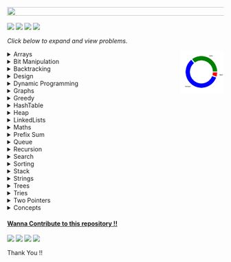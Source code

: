 <img src= ".dev/LoadsOfLogic.png" height= 30%  width = 140%>

<a href ="https://github.com/Jiganesh/High-On-DSA/blob/main/.dev/allProblemsSolved.md"><img src="https://img.shields.io/badge/Total Problems Solved- 706 -brightgreen?"></a> <img src="https://img.shields.io/badge/Licensed- MIT -blue?"> <img src="https://img.shields.io/badge/Problems Solved Today-11-orange?"> <img src = "https://img.shields.io/github/repo-size/Jiganesh/High-On-DSA.svg?label=Repository%20size&style=flat-square">


*Click below to expand  and view problems.*

<img style="  " src =".dev/donutDifficulty.png" alt="difficulty chart" height = "100rem" align =right>

<details>


<summary>Arrays</summary>

- https://leetcode.com/problems/3sum/ ```Medium```
- https://leetcode.com/problems/add-to-array-form-of-integer/ ```Easy```
- https://leetcode.com/problems/all-divisions-with-the-highest-score-of-a-binary-array/ ```Medium```
- https://leetcode.com/problems/build-array-from-permutation/ ```Easy```
- https://leetcode.com/problems/cells-with-odd-values-in-a-matrix/ ```Easy```
- https://leetcode.com/problems/check-if-every-row-and-column-contains-all-numbers/ ```Easy```
- https://leetcode.com/problems/check-if-the-sentence-is-pangram/ ```Easy```
- https://leetcode.com/problems/combination-sum/ ```Medium```
- https://leetcode.com/problems/concatenation-of-array/ ```Easy```
- https://leetcode.com/problems/contiguous-array/ ```Medium```
- https://leetcode.com/problems/count-elements-with-strictly-smaller-and-greater-elements/ ```Easy```
- https://leetcode.com/problems/count-items-matching-a-rule/ ```Easy```
- https://leetcode.com/problems/create-target-array-in-the-given-order/ ```Easy```
- https://leetcode.com/problems/determine-whether-matrix-can-be-obtained-by-rotation/ ```Easy```
- https://leetcode.com/problems/find-all-lonely-numbers-in-the-array/  ```Medium```
- https://leetcode.com/problems/find-first-and-last-position-of-element-in-sorted-array/ ```Medium```
- https://leetcode.com/problems/find-first-palindromic-string-in-the-array/ ```Easy```
- https://leetcode.com/problems/find-n-unique-integers-sum-up-to-zero/ ```Easy```
- https://leetcode.com/problems/find-numbers-with-even-number-of-digits/ ```Easy```
- https://leetcode.com/problems/find-the-highest-altitude/ ```Easy```
- https://leetcode.com/problems/flipping-an-image/ ```Easy```
- https://leetcode.com/problems/house-robber/ ```Medium```
- https://leetcode.com/problems/how-many-numbers-are-smaller-than-the-current-number/ ```Easy```
- https://leetcode.com/problems/intersection-of-two-arrays-ii/ ```Easy```
- https://leetcode.com/problems/jump-game/ ```Medium```
- https://leetcode.com/problems/keep-multiplying-found-values-by-two/ ```Easy```
- https://leetcode.com/problems/kids-with-the-greatest-number-of-candies/ ```Easy```
- https://leetcode.com/problems/kids-with-the-greatest-number-of-candies/ ```Easy```
- https://leetcode.com/problems/lucky-numbers-in-a-matrix/ ```Easy```
- https://leetcode.com/problems/majority-element/ ```Easy```
- https://leetcode.com/problems/matrix-diagonal-sum/ ```Easy```
- https://leetcode.com/problems/matrix-diagonal-sum/ ```Easy```
- https://leetcode.com/problems/maximize-distance-to-closest-person/ ```Medium```
- https://leetcode.com/problems/maximum-population-year/ ```Easy```
- https://leetcode.com/problems/maximum-subarray/ ```Easy```
- https://leetcode.com/problems/median-of-two-sorted-arrays/ ```Hard```
- https://leetcode.com/problems/merge-sorted-array/ ```Easy```
- https://leetcode.com/problems/minimum-swaps-to-group-all-1s-together-ii/ ```Medium```
- https://leetcode.com/problems/number-of-good-pairs/ ```Easy```
- https://leetcode.com/problems/number-of-smooth-descent-periods-of-a-stock/ ```Medium```
- https://leetcode.com/problems/partition-array-according-to-given-pivot/ ```Medium```
- https://leetcode.com/problems/pascals-triangle/ ```Easy```
- https://leetcode.com/problems/permutations-ii/ ```Medium``` ```Recursion```
- https://leetcode.com/problems/plus-one/ ```Easy```
- https://leetcode.com/problems/product-of-array-except-self/ ```Medium```
- https://leetcode.com/problems/rearrange-array-elements-by-sign/ ```Medium```
- https://leetcode.com/problems/remove-duplicates-from-sorted-array/ ```Easy```
- https://leetcode.com/problems/reshape-the-matrix/ ```Easy```
- https://leetcode.com/problems/richest-customer-wealth/ ```Easy```
- https://leetcode.com/problems/rotate-array/ ```Medium```
- https://leetcode.com/problems/running-sum-of-1d-array/ ```Easy```
- https://leetcode.com/problems/set-matrix-zeroes/ ```Medium```
- https://leetcode.com/problems/shuffle-the-array/ ```Easy```
- https://leetcode.com/problems/sort-colors/ ```Medium```
- https://leetcode.com/problems/spiral-matrix-ii/ ```Medium```
- https://leetcode.com/problems/largest-positive-integer-that-exists-with-its-negative/ ```Medium```
- https://leetcode.com/problems/valid-mountain-array/ ```Easy```
- https://leetcode.com/problems/find-all-k-distant-indices-in-an-array/ ```Easy``` ```Recommended```
- https://leetcode.com/problems/get-the-maximum-score/ ```Hard```
- https://leetcode.com/problems/count-number-of-pairs-with-absolute-difference-k/ ```Easy```
- https://leetcode.com/problems/next-permutation/ ```Medium```
- https://leetcode.com/problems/3sum-with-multiplicity/ ```Medium```
- https://leetcode.com/problems/baseball-game/   ```Easy```
- https://leetcode.com/problems/shift-2d-grid/ ```Easy```
- https://leetcode.com/problems/game-of-life/ ```Medium```
- https://leetcode.com/problems/move-zeroes/ ```Easy```
- https://leetcode.com/problems/find-the-k-beauty-of-a-number/ ```Easy```
- https://leetcode.com/problems/squares-of-a-sorted-array/ ```Easy```
- https://leetcode.com/problems/pascals-triangle-ii/ ```Easy```
- https://leetcode.com/problems/partition-array-such-that-maximum-difference-is-k/ ```Medium```
- https://leetcode.com/problems/calculate-amount-paid-in-taxes/ ```Easy```
- https://leetcode.com/problems/check-if-matrix-is-x-matrix/ ```Easy```
- https://leetcode.com/problems/convert-1d-array-into-2d-array/ ```Easy```
- https://leetcode.com/problems/rotate-image/ ```Medium```
- https://leetcode.com/problems/island-perimeter/ ```Easy```
- https://leetcode.com/problems/diagonal-traverse/ ```Medium```
- https://leetcode.com/problems/diagonal-traverse/ ```Medium```
- https://leetcode.com/problems/alphabet-board-path/ ```Medium```
- https://leetcode.com/problems/the-employee-that-worked-on-the-longest-task/ ```Easy```
- https://leetcode.com/problems/largest-positive-integer-that-exists-with-its-negative/ ```Easy```
- https://leetcode.com/problems/check-if-two-string-arrays-are-equivalent/ ```Easy```
- https://leetcode.com/problems/print-words-vertically/ ```Medium```
- https://leetcode.com/problems/max-consecutive-ones/ ```Easy```
- https://leetcode.com/problems/shortest-distance-to-target-string-in-a-circular-array/ ```Easy```
- https://leetcode.com/problems/delete-columns-to-make-sorted/description/ ```Easy```
- https://leetcode.com/problems/decompress-run-length-encoded-list/ ```Easy```
- https://leetcode.com/problems/shuffle-an-array/ ```Medium```
- https://leetcode.com/problems/row-with-maximum-ones/ ```Easy```
- https://leetcode.com/problems/watering-plants/ ```Medium```
- https://leetcode.com/problems/subrectangle-queries/ ```Medium```

</details>


<details>
<summary>Bit Manipulation</summary>

- https://leetcode.com/problems/binary-number-with-alternating-bits/ ```Easy```
- https://leetcode.com/problems/number-of-steps-to-reduce-a-number-to-zero/ ```Easy```
- https://leetcode.com/problems/single-number/ ```Easy```
- https://leetcode.com/problems/check-if-a-string-contains-all-binary-codes-of-size-k/ ```Medium```
- https://leetcode.com/problems/maximum-product-of-word-lengths/ ```Medium```
- https://leetcode.com/problems/divide-two-integers/ ```Medium```
- https://leetcode.com/problems/longest-nice-subarray/ ```Medium```
- https://leetcode.com/problems/longest-subarray-with-maximum-bitwise-and/ ```Medium```
- https://leetcode.com/problems/decode-xored-array/description/ ```Easy``
- https://leetcode.com/problems/number-of-steps-to-reduce-a-number-to-zero/ ```Easy```
- https://leetcode.com/problems/xor-operation-in-an-array/description/ ```Easy```
- https://leetcode.com/problems/find-the-original-array-of-prefix-xor/ ```Medium```
- https://leetcode.com/problems/binary-number-with-alternating-bits/ ```Medium```
- https://leetcode.com/problems/gray-code/ ```Medium```
- https://leetcode.com/problems/single-number-ii/description/ ```Medium```
- https://leetcode.com/problems/find-xor-sum-of-all-pairs-bitwise-and/ ``Hard```
- https://leetcode.com/problems/hamming-distance/ ```Easy```
- https://leetcode.com/problems/bitwise-and-of-numbers-range ```Medium```
- https://leetcode.com/problems/maximum-strong-pair-xor-i/ ```Medium```
- https://leetcode.com/problems/find-unique-binary-string/ ```Medium```

</details>


<details>
<summary>Backtracking</summary>

- https://leetcode.com/problems/generate-parentheses/ ```Medium```
- https://leetcode.com/problems/combination-sum/ ```Medium```
- https://leetcode.com/problems/combination-sum-ii/  ```Medium``` 
- https://leetcode.com/problems/n-queens/ ```Hard```
- https://leetcode.com/problems/n-queens-ii/  ```Hard```
- https://leetcode.com/problems/combinations/ ```Medium```
- https://leetcode.com/problems/matchsticks-to-square```Medium```
- https://leetcode.com/problems/maximum-rows-covered-by-columns/ ```Medium```
- https://leetcode.com/problems/sudoku-solver/ ```Hard```
- https://leetcode.com/problems/subsets-ii/ ```Medium```
- https://leetcode.com/problems/find-xor-beauty-of-array/ ```Medium```
- https://leetcode.com/problems/restore-ip-addresses/ ```Medium```
- https://leetcode.com/problems/the-number-of-beautiful-subsets/  ```Medium```
- https://leetcode.com/problems/additive-number/ ```Medium```
- https://leetcode.com/problems/letter-tile-possibilities/ ```Medium```
- https://leetcode.com/problems/number-of-ways-to-reorder-array-to-get-same-bst/ ```Hard```




</details>

<details>
<summary>Design</summary>

- https://leetcode.com/problems/design-an-atm-machine/ ```Medium```
- https://leetcode.com/problems/min-stack/ ```Easy```
- https://leetcode.com/problems/design-hashset/ ```Easy```
- https://leetcode.com/problems/design-hashmap/  ```Easy```
- https://leetcode.com/problems/encode-and-decode-tinyurl/ ``` Medium```
- https://leetcode.com/problems/peeking-iterator/ ```Medium```
- https://leetcode.com/problems/implement-stack-using-queues/ ```Easy```
- https://leetcode.com/problems/fair-distribution-of-cookies/submissions/ ```Medium```
- https://leetcode.com/problems/display-table-of-food-orders-in-a-restaurant/ ```Medium```
- https://leetcode.com/problems/design-browser-history/ ```Medium```
- https://leetcode.com/problems/design-front-middle-back-queue/ ```Medium```
- https://leetcode.com/problems/find-consecutive-integers-from-a-data-stream/ ```Medium```
- https://leetcode.com/problems/random-pick-index/ ```Medium```
- https://leetcode.com/problems/frequency-tracker/ ```Medium```
- https://leetcode.com/problems/design-parking-system/ ```Medium```



</details>


<details>
<summary>Dynamic Programming</summary>

- https://leetcode.com/problems/coin-change/ ```Medium```
- https://leetcode.com/problems/coin-change-2/ ```Medium```
- https://leetcode.com/problems/arithmetic-slices/ ```Medium```
- https://leetcode.com/problems/champagne-tower/ ```Medium```
- https://leetcode.com/problems/best-time-to-buy-and-sell-stock/  ```Easy```
- https://leetcode.com/problems/climbing-stairs/ ```Easy```
- https://leetcode.com/problems/n-th-tribonacci-number/ ```Easy```
- https://leetcode.com/problems/divisor-game/ ```Easy```
- https://leetcode.com/problems/min-cost-climbing-stairs/ ```Easy```
- https://leetcode.com/problems/longest-increasing-subsequence/ ```Medium```
- https://practice.geeksforgeeks.org/problems/max-sum-without-adjacents2430/1 ```Easy```
- https://leetcode.com/problems/delete-and-earn/ ```Medium```
- https://leetcode.com/problems/number-of-smooth-descent-periods-of-a-stock/ ```Medium```
- https://leetcode.com/problems/counting-bits/ ```Easy``` ```Bit Manipulation```
- https://leetcode.com/problems/integer-break/ ```Medium```
- https://leetcode.com/problems/minimum-cost-for-tickets/ ```Medium```
- https://leetcode.com/problems/decode-ways/ ```Medium```
- https://practice.geeksforgeeks.org/problems/subset-sum-problem-1611555638/1/ ```Medium``` ```Recommended```
- https://leetcode.com/problems/partition-equal-subset-sum/ ```Medium```
- https://practice.geeksforgeeks.org/problems/perfect-sum-problem5633/1# ```Medium``` ```Standard```
- https://leetcode.com/problems/target-sum/ ```Medium``` ```Recommended```
- https://www.codingninjas.com/codestudio/problems/rod-cutting-problem_800284 ```Medium```
- https://leetcode.com/problems/longest-common-subsequence/ ```Medium``` ```Standard```
- https://leetcode.com/problems/letter-combinations-of-a-phone-number/ ```Medium```
- https://leetcode.com/problems/delete-operation-for-two-strings/ ```Medium```
- https://leetcode.com/problems/minimum-ascii-delete-sum-for-two-strings/ ```Medium```
- https://leetcode.com/problems/n-th-tribonacci-number/te-sum-for-two-strings/ ```Medium```
- https://leetcode.com/problems/longest-palindromic-subsequence/ ```Medium```
- https://leetcode.com/problems/jump-game-ii/ ```Medium```
- https://leetcode.com/problems//minimum-insertion-steps-to-make-a-string-palindrome/ ```Hard```
- https://leetcode.com/problems/shortest-common-supersequence/ ```Hard```
- https://leetcode.com/problems/palindrome-partitioning/ ```Medium```
- https://leetcode.com/problems/palindrome-partitioning-ii/ ```Hard```
- https://leetcode.com/problems/perfect-squares/ ```Medium```
- https://leetcode.com/problems/number-of-ways-to-buy-pens-and-pencils/ ```Medium```
- https://leetcode.com/problems/count-sorted-vowel-strings/ ```Medium```
- https://leetcode.com/problems/get-maximum-in-generated-array/ ```Easy```
- https://leetcode.com/problems/unique-paths-ii/ ```Medium```
- https://leetcode.com/problems/palindromic-substrings/ ```Medium```
- https://leetcode.com/problems/concatenated-words/ ```Hard```
- https://leetcode.com/problems/word-break/ ```Medium```
- https://leetcode.com/problems/word-break-ii/ ```Hard```
- https://leetcode.com/problems/unique-paths/ ```Medium```
- https://leetcode.com/problems/triangle/ ```Medium```
- https://leetcode.com/problems/minimum-path-cost-in-a-grid/ ```Medium```
- https://leetcode.com/problems/edit-distance/ ```Hard```
- https://leetcode.com/problems/longest-string-chain/ ```Medium```
- https://leetcode.com/problems/maximum-profit-in-job-scheduling/ ```Hard```
- https://leetcode.com/problems/maximum-earnings-from-taxi/ ```Medium```
- https://leetcode.com/problems/jump-game/ ```Medium```
- https://leetcode.com/problems/string-compression/ ```Medium```
- https://leetcode.com/problems/time-needed-to-rearrange-a-binary-string/ ```Medium```
- https://leetcode.com/problems/minimum-path-sum/ ```Medium```
- https://leetcode.com/problems/fibonacci-number/ ```Easy```
- https://leetcode.com/problems/length-of-longest-fibonacci-subsequence/  ```Medium```
- https://leetcode.com/problems/interleaving-string/ ```Medium```
- https://leetcode.com/problems/out-of-boundary-paths/ ```Medium```
- https://leetcode.com/problems/knight-probability-in-chessboard/ ```Medium```
- https://leetcode.com/problems/check-if-there-is-a-valid-partition-for-the-array/ ```Medium```
- https://leetcode.com/problems/k-concatenation-maximum-sum/ ```Medium```
- https://leetcode.com/problems/number-of-ways-to-reach-a-position-after-exactly-k-steps/ ```Medium```
- https://leetcode.com/problems/count-square-submatrices-with-all-ones/ ```Medium```
- https://leetcode.com/problems/all-possible-full-binary-trees/ ```Medium```
- https://leetcode.com/problems/minimum-number-of-removals-to-make-mountain-array/  ```Hard```
- https://leetcode.com/problems/max-dot-product-of-two-subsequences/ ```Medium```
- https://leetcode.com/problems/number-of-dice-rolls-with-target-sum/ ```Medium```
- https://leetcode.com/problems/where-will-the-ball-fall/ ```Medium```
- https://leetcode.com/problems/unique-binary-search-trees/ ```Medium```
- https://leetcode.com/problems/find-the-substring-with-maximum-cost/ ```Medium```
- https://leetcode.com/problems/maximum-product-subarray/ ```Medium```
- https://leetcode.com/problems/best-time-to-buy-and-sell-stock-ii/ ```Medium```
- https://leetcode.com/problems/different-ways-to-add-parentheses/ ```Medium```
- https://leetcode.com/problems/unique-binary-search-trees-ii/ ```Medium```
- https://leetcode.com/problems/profitable-schemes/ ```Hard```
- https://leetcode.com/problems/maximum-value-of-k-coins-from-piles/ ```Hard```
- https://leetcode.com/problems/uncrossed-lines/ ```Medium```
- https://leetcode.com/problems/make-array-strictly-increasing/ ```Hard```
- https://leetcode.com/problems/number-of-increasing-paths-in-a-grid/ ```Hard```
- https://leetcode.com/problems/number-of-music-playlists/ ```hard```


</details>


<details>
<summary>Graphs</summary>

- https://leetcode.com/problems/flood-fill/  ```Easy```
- https://leetcode.com/problems/is-graph-bipartite/ ```Medium```
- https://leetcode.com/problems/jump-game-vii/  ```Medium```
- https://leetcode.com/problems/find-center-of-star-graph/ ```Easy```
- https://leetcode.com/problems/reachable-nodes-with-restrictions/ ```Medium```
- https://leetcode.com/problems/snakes-and-ladders/ ```Medium```
- https://leetcode.com/problems/max-area-of-island/ ```Medium```
- https://leetcode.com/problems/minimum-jumps-to-reach-home/ ```Medium```
- https://leetcode.com/problems/lexicographical-numbers/ ```Medium```
- https://leetcode.com/problems/word-search/ ```Medium```
- https://leetcode.com/problems/find-if-path-exists-in-graph/ ```Easy```
- https://leetcode.com/problems/find-the-town-judge/ ```Easy```
- https://leetcode.com/problems/minimum-number-of-vertices-to-reach-all-nodes/ ```Medium```
- https://leetcode.com/problems/all-paths-from-source-to-target/ ```Medium```
- https://leetcode.com/problems/keys-and-rooms/ ```Medium```
- https://leetcode.com/problems/pacific-atlantic-water-flow/ ```Medium```
- https://leetcode.com/problems/numbers-with-same-consecutive-differences/ ```Medium```
- https://leetcode.com/problems/minimum-genetic-mutation/ ```Medium```
- https://leetcode.com/problems/nearest-exit-from-entrance-in-maze/ ```Medium```
- https://leetcode.com/problems/minimum-score-of-a-path-between-two-cities/ ```Medium```
- https://leetcode.com/problems/unique-paths-iii/ ```Hard```
- https://leetcode.com/problems/shortest-path-with-alternating-colors/ ```Medium```
- https://leetcode.com/problems/minimum-fuel-cost-to-report-to-the-capital/ ```Medium```
- https://leetcode.com/problems/minimum-distance-between-bst-nodes/ ```Easy```
- https://leetcode.com/problems/check-knight-tour-configuration/ ```Medium```
- https://leetcode.com/problems/number-of-closed-islands/ ```Medium```
- https://leetcode.com/problems/surrounded-regions/ ```Medium```
- https://leetcode.com/problems/number-of-enclaves/ ```Medium```
- https://leetcode.com/problems/course-schedule/ ```Medium```
- https://leetcode.com/problems/course-schedule-ii/ ```Medium```
- https://leetcode.com/problems/rotting-oranges/ ```Medium```
- https://leetcode.com/problems/evaluate-division/ ```Medium```
- https://leetcode.com/problems/shortest-bridge/ ```Medium```
- https://leetcode.com/problems/time-needed-to-inform-all-employees/ ```Medium```
- https://leetcode.com/problems/number-of-provinces/ ```Medium```

</details>


<details>
<summary>Greedy</summary>

- https://leetcode.com/problems/can-place-flowers/ ```Easy```
- https://leetcode.com/problems/container-with-most-water/   ```Medium```
- https://leetcode.com/problems/minimum-number-of-arrows-to-burst-balloons/ ```Medium```
- https://leetcode.com/problems/non-overlapping-intervals/ ```Medium```
- https://leetcode.com/problems/merge-intervals/ ```Medium```
- https://leetcode.com/problems/remove-covered-intervals/ ```Medium```
- https://leetcode.com/problems/teemo-attacking/ ```Easy```
- https://leetcode.com/problems/gas-station/ ```Easy```
- https://leetcode.com/problems/last-stone-weight/ ```Easy```
- https://leetcode.com/problems/partition-labels/ ```Medium```
- https://leetcode.com/problems/smallest-string-with-a-given-numeric-value/ ```Medium```
- https://leetcode.com/problems/broken-calculator/ ```Medium```
- https://leetcode.com/problems/boats-to-save-people/ ```Medium```
- https://leetcode.com/problems/two-city-scheduling/ ```Medium```
- https://leetcode.com/problems/container-with-most-water/ ```Medium```
- https://leetcode.com/problems/minimum-number-of-operations-to-convert-time/ ```Easy```
- https://leetcode.com/problems/minimum-rounds-to-complete-all-tasks/ ```Medium```
- https://leetcode.com/problems/removing-minimum-and-maximum-from-array/ ```Medium```
- https://leetcode.com/problems/partitioning-into-minimum-number-of-deci-binary-numbers/ ```Medium```
- https://leetcode.com/problems/largest-number/ ```Medium```
- https://leetcode.com/problems/smallest-value-of-the-rearranged-number/ ```Medium``` 
- https://leetcode.com/problems/minimum-moves-to-equal-array-elements/ ```Medium```
- https://leetcode.com/problems/minimum-moves-to-equal-array-elements-ii/ ```Medium```
- https://leetcode.com/problems/minimum-operations-to-make-a-uni-value-grid/ ```Medium```
- https://leetcode.com/problems/maximum-units-on-a-truck/ ```Easy```
- https://leetcode.com/problems/maximum-area-of-a-piece-of-cake-after-horizontal-and-vertical-cuts/ ```Medium```
- https://leetcode.com/problems/wiggle-subsequence/ ```Medium```
- https://leetcode.com/problems/candy/ ```Hard```
- https://leetcode.com/problems/longest-consecutive-sequence/ ```Medium```
- https://leetcode.com/problems/maximum-consecutive-floors-without-special-floors/ ```Medium```
- https://leetcode.com/problems/max-area-of-island/ ```Medium```
- https://leetcode.com/problems/split-array-into-consecutive-subsequences/ ```Medium```
- https://leetcode.com/problems/two-furthest-houses-with-different-colors/ ```Easy```
- https://leetcode.com/problems/bag-of-tokens/ ```Medium```
- https://leetcode.com/problems/find-original-array-from-doubled-array/ ```Medium```
- https://leetcode.com/problems/minimum-time-to-make-rope-colorful/description/ ```Medium```
- https://leetcode.com/problems/break-a-palindrome/ ```Medium```
- https://leetcode.com/problems/minimize-maximum-pair-sum-in-array/ ```Medium```
- https://leetcode.com/problems/remove-digit-from-number-to-maximize-result/ ```Easy```
- https://leetcode.com/problems/max-increase-to-keep-city-skyline/ ```Medium```
- https://leetcode.com/problems/maximum-number-of-coins-you-can-get/ ```Medium```
- https://leetcode.com/problems/score-after-flipping-matrix/ ```Medium```
- https://leetcode.com/problems/find-valid-matrix-given-row-and-column-sums/ ```Medium```
- https://leetcode.com/problems/take-k-of-each-character-from-left-and-right/ ```Medium```
- https://leetcode.com/problems/partition-string-into-substrings-with-values-at-most-k/ ```Medium```
- https://leetcode.com/problems/maximum-ice-cream-bars/ ```Medium```
- https://leetcode.com/problems/make-number-of-distinct-characters-equal/ ```Medium```
- https://leetcode.com/problems/insert-interval/ ```Medium```
- https://leetcode.com/problems/maximum-difference-by-remapping-a-digit/ ```Easy```
- https://leetcode.com/problems/minimum-score-by-changing-two-elements/ ```Medium```
- https://leetcode.com/problems/minimum-operations-to-reduce-an-integer-to-0/ ```Easy```
- https://leetcode.com/problems/merge-two-2d-arrays-by-summing-values/ ```Easy```
- https://leetcode.com/problems/find-the-maximum-number-of-marked-indices ```Medium```
- https://leetcode.com/problems/count-ways-to-group-overlapping-ranges/ ```Medium```
- https://leetcode.com/problems/distribute-money-to-maximum-children/ ```Medium```
- https://leetcode.com/problems/smallest-missing-non-negative-integer-after-operations/ ```Medium```
- https://leetcode.com/problems/prime-subtraction-operation/ ```Medium```
- https://leetcode.com/problems/k-items-with-the-maximum-sum/ ```Easy```
- https://leetcode.com/problems/mice-and-cheese/ ```Medium```
- https://leetcode.com/problems/lexicographically-smallest-string-after-substring-operation/ ```Medium```
- https://leetcode.com/problems/maximum-element-after-decreasing-and-rearranging/ ```Medium```
- https://leetcode.com/problems/reduction-operations-to-make-the-array-elements-equal/editorial/ ```Medium```




</details>

<details>
<summary>HashTable</summary>

- https://leetcode.com/problems/number-of-matching-subsequences/ ```Medium```
- https://leetcode.com/problems/contains-duplicate-ii/ ```Easy```
- https://leetcode.com/problems/find-players-with-zero-or-one-losses/ ```Medium```
- https://leetcode.com/problems/kth-distinct-string-in-an-array/ ```Easy```
- https://leetcode.com/problems/max-number-of-k-sum-pairs/  ```Medium```
- https://leetcode.com/problems/contains-duplicate/  ```Easy```
- https://leetcode.com/problems/contains-duplicate-iii/ ```Medium```
- https://leetcode.com/problems/replace-elements-in-an-array/ ```Medium```
- https://leetcode.com/problems/longest-harmonious-subsequence/ ```Medium```
- https://leetcode.com/problems/distribute-candies/ ```Easy```
- https://leetcode.com/problems/prefix-and-suffix-search/ ```Hard```
- https://leetcode.com/problems/longest-word-in-dictionary/ ```Medium```
- https://leetcode.com/problems/minimum-deletions-to-make-character-frequencies-unique/ ```Medium```
- https://leetcode.com/problems/decode-the-message/ ```Easy```
- https://leetcode.com/problems/maximum-number-of-pairs-in-array/ ```Easy```
- https://leetcode.com/problems/max-sum-of-a-pair-with-equal-sum-of-digits/ ```Medium```
- https://leetcode.com/problems/query-kth-smallest ```Medium```
- https://leetcode.com/problems/minimum-area-rectangle/ ```Medium```
- https://leetcode.com/problems/find-and-replace-pattern/ ```Medium```
- https://leetcode.com/problems/number-of-arithmetic-triplets/ ```Easy```
- https://leetcode.com/problems/merge-similar-items/ ```Easy```
- https://leetcode.com/problems/count-number-of-bad-pairs/ ```Medium```
- https://leetcode.com/problems/largest-palindromic-number/ ```Medium```
- https://leetcode.com/problems/ransom-note/ ```Easy```
- https://leetcode.com/problems/count-common-words-with-one-occurrence/ ```Easy```
- https://leetcode.com/problems/find-subarrays-with-equal-sum/ ```Medium```
- https://leetcode.com/problems/check-distances-between-same-letters/ ```Easy```
- https://leetcode.com/problems/find-duplicate-file-in-system/ ```Medium```
- https://leetcode.com/problems/count-number-of-distinct-integers-after-reverse-operations/ ```Medium```
- https://leetcode.com/problems/majority-element-ii/ ```Medium```
- https://leetcode.com/problems/maximum-sum-of-distinct-subarrays-with-length-k/ ```Medium```
- https://leetcode.com/problems/most-popular-video-creator/ ```Medium```
- https://leetcode.com/problems/task-scheduler/ ```Medium```
- https://leetcode.com/problems/valid-sudoku/ ```Medium```
- https://leetcode.com/problems/determine-if-two-strings-are-close/ ```Medium```
- https://leetcode.com/problems/divide-players-into-teams-of-equal-skill/ ```Medium```
- https://leetcode.com/problems/form-smallest-number-from-two-digit-arrays/ ```Easy```
- https://leetcode.com/problems/subdomain-visit-count/ ```Medium```
- https://leetcode.com/problems/bulls-and-cows/ ```Medium```
- https://leetcode.com/problems/rle-iterator/ ```Medium```
- https://leetcode.com/problems/count-servers-that-communicate/ ```Medium```
- https://leetcode.com/problems/minimum-number-of-steps-to-make-two-strings-anagram/ ```Medium```
- https://leetcode.com/problems/find-the-distinct-difference-array/ ```Easy```
- https://leetcode.com/problems/finding-the-users-active-minutes/ ```Medium```
- https://leetcode.com/problems/group-the-people-given-the-group-size-they-belong-to/ ```Medium```

</details>


<details>
<summary>Heap</summary>

- https://leetcode.com/problems/last-stone-weight/ ```Easy``` ```Recommended```
- https://leetcode.com/problems/top-k-frequent-elements/ ```Medium```
- https://leetcode.com/problems/furthest-building-you-can-reach/ ```Medium```
- https://leetcode.com/problems/course-schedule-iii/ ```Hard```
- https://leetcode.com/problems/construct-target-array-with-multiple-sums/ ```Hard```
- https://leetcode.com/problems/sort-the-matrix-diagonally/ ```Medium```
- https://leetcode.com/problems/sliding-window-maximum/ ```Hard```
- https://leetcode.com/problems/minimum-deletions-to-make-array-divisible/ ```Hard```
- https://leetcode.com/problems/minimum-amount-of-time-to-fill-cups/ ```Easy```
- https://leetcode.com/problems/reduce-array-size-to-the-half/ ```Medium```
- https://leetcode.com/problems/divide-intervals-into-minimum-number-of-groups/ ```Medium```
- https://leetcode.com/problems/sort-the-people/ ```Easy```
- https://leetcode.com/problems/total-cost-to-hire-k-workers/ ```Medium```
- https://leetcode.com/problems/remove-stones-to-minimize-the-total/ ```Medium```
- https://leetcode.com/problems/convert-an-array-into-a-2d-array-with-conditions/ ```Medium```
- https://leetcode.com/problems/distant-barcodes/ ```Medium```
- https://leetcode.com/problems/largest-values-from-labels/ ```Medium```


</details>


<details>
<summary>LinkedLists</summary>

- https://leetcode.com/problems/maximum-twin-sum-of-a-linked-list/ ```Medium```
- https://leetcode.com/problems/merge-k-sorted-lists/ ```Hard```
- https://leetcode.com/problems/merge-nodes-in-between-zeros/ ```Medium```
- https://leetcode.com/problems/remove-duplicates-from-sorted-list/ ```Medium```
- https://leetcode.com/problems/swap-nodes-in-pairs/ ```Medium```
- https://leetcode.com/problems/merge-two-sorted-lists/ ```Easy```
- https://leetcode.com/problems/remove-duplicates-from-sorted-list-ii/ ```Medium```
- https://leetcode.com/problems/linked-list-cycle/ ```Easy```
- https://leetcode.com/problems/add-two-numbers/ ```Medium```
- https://leetcode.com/problems/rotate-list/ ```Medium```
- https://leetcode.com/problems/copy-list-with-random-pointer/ ```Medium```
- https://leetcode.com/problems/remove-nth-node-from-end-of-list/ ```Medium```
- https://leetcode.com/problems/swapping-nodes-in-a-linked-list/ ```Medium```
- https://leetcode.com/problems/plus-one-linked-list/ ```Medium``` ```Premium```
- https://leetcode.com/problems/intersection-of-two-linked-lists/ ```Easy```
- https://leetcode.com/problems/partition-list/ ```Medium```
- https://leetcode.com/problems/reverse-linked-list-ii/ ```Medium```
- https://leetcode.com/problems/reverse-linked-list/ ```Easy```
- https://leetcode.com/problems/palindrome-linked-list/ ```Easy```
- https://leetcode.com/problems/merge-in-between-linked-lists/ ```Medium```
- https://leetcode.com/problems/middle-of-the-linked-list/ ```Easy```
- https://leetcode.com/problems/linked-list-cycle-ii/ ```Medium```
- https://leetcode.com/problems/delete-node-in-a-linked-list/ ```Medium```
- https://leetcode.com/problems/delete-the-middle-node-of-a-linked-list ```Medium```
- https://leetcode.com/problems/reorder-list/ ```Medium```
- https://leetcode.com/problems/remove-nodes-from-linked-list/ ```Medium```
- https://leetcode.com/problems/odd-even-linked-list/ ```Medium```
- https://leetcode.com/problems/remove-linked-list-elements/ ```Easy```
- https://leetcode.com/problems/reverse-nodes-in-k-group/ ```Hard```
- https://leetcode.com/problems/add-two-numbers-ii/ ```Medium```

</details>



<details>
<summary>Maths</summary>

- https://leetcode.com/problems/add-digits/ ```Easy```
- https://leetcode.com/problems/happy-number/ ```Easy```
- https://leetcode.com/problems/find-numbers-with-even-number-of-digits/ ```Easy```
- https://leetcode.com/problems/smallest-integer-divisible-by-k/ ```Medium```
- https://leetcode.com/problems/minimum-moves-to-reach-target-score/ ```Medium``` ```Greedy```
- https://leetcode.com/problems/minimum-sum-of-four-digit-number-after-splitting-digits/ ```Easy```
- https://leetcode.com/problems/find-three-consecutive-integers-that-sum-to-a-given-number/ ```Medium```
- https://leetcode.com/problems/count-integers-with-even-digit-sum/ ```Easy```
- https://leetcode.com/problems/number-of-1-bits/  ```Easy```
- https://leetcode.com/problems/largest-number-after-digit-swaps-by-parity/ ```Easy```
- https://leetcode.com/problems/minimize-result-by-adding-parentheses-to-expression/ ```Medium```
- https://leetcode.com/problems/maximum-product-after-k-increments/k  ```Medium```
- https://leetcode.com/problems/design-an-atm-machine/ ```Medium```
- https://leetcode.com/problems/count-lattice-points-inside-a-circle/ ```Medium```
- https://leetcode.com/problems/super-pow/ ```Medium```
- https://leetcode.com/problems/count-nice-pairs-in-an-array/ ```Medium```
- https://leetcode.com/problems/count-number-of-rectangles-containing-each-point/ ```Medium```
- https://leetcode.com/problems/power-of-three/ ```Easy```
- https://leetcode.com/problems/power-of-four/ ```Easy```
- https://leetcode.com/problems/power-of-two ```Easy```
- https://leetcode.com/problems/reordered-power-of-2/ ````Medium```
- https://leetcode.com/problems/reverse-bits/ ```Easy```
- https://leetcode.com/problems/subtract-the-product-and-sum-of-digits-of-an-integer/ ```Easy```
- https://leetcode.com/problems/strictly-palindromic-number/ ```Medium```
- https://leetcode.com/problems/largest-perimeter-triangle/ ```Easy```
- https://leetcode.com/problems/sum-of-number-and-its-reverse/ ```Medium```
- https://leetcode.com/problems/average-value-of-even-numbers-that-are-divisible-by-three/ ```Easy```
- https://leetcode.com/problems/minimum-addition-to-make-integer-beautiful/ ```Medium```
- https://leetcode.com/problems/smallest-value-after-replacing-with-sum-of-prime-factors/ ```Medium```
- https://leetcode.com/problems/categorize-box-according-to-criteria/ ```Easy```
- https://leetcode.com/problems/count-distinct-numbers-on-board/ ```Easy```
- https://leetcode.com/problems/minimum-impossible-or ```Easy```
- https://leetcode.com/problems/find-the-divisibility-array-of-a-string/ ```Medium```
- https://leetcode.com/problems/partition-array-into-three-parts-with-equal-sum/ ```Easy```
- https://leetcode.com/problems/pass-the-pillow/ ```Easy```
- https://leetcode.com/problems/make-k-subarray-sums-equal/  ```Medium```
- https://leetcode.com/problems/sum-of-absolute-differences-in-a-sorted-array/ ```Medium```
- https://leetcode.com/problems/nim-game/ ```Maths```
- https://leetcode.com/problems/factorial-trailing-zeroes/ ```Medium```
- https://leetcode.com/problems/fraction-to-recurring-decimal/ ```Medium```
- https://leetcode.com/problems/prime-in-diagonal/ ```Easy```
- https://leetcode.com/problems/fizz-buzz/ ```Easy```
- https://leetcode.com/problems/third-maximum-number/ ```Easy```
- https://leetcode.com/problems/add-strings/ ```Easy```
- https://leetcode.com/problems/number-complement/ ```Easy```
- https://leetcode.com/problems/find-the-maximum-divisibility-score/ ```Easy```
- https://leetcode.com/problems/rotate-function/ ```Medium```
- https://leetcode.com/problems/find-the-punishment-number-of-an-integer/ ```Medium```

</details>


<details>
<summary>Prefix Sum</summary>

- https://leetcode.com/problems/minimum-size-subarray-sum/ ```Medium```
- https://leetcode.com/problems/product-of-array-except-self/ ```Medium```
- https://leetcode.com/problems/range-sum-query-immutable/ ```Easy```
- https://leetcode.com/problems/range-sum-query-2d-immutable/ ```Medium```
- https://leetcode.com/problems/continuous-subarray-sum/ ```Medium```
- https://leetcode.com/problems/find-pivot-index/ ```Easy```
- https://leetcode.com/problems/sum-of-all-odd-length-subarrays/ ```Easy```
- https://leetcode.com/problems/minimum-value-to-get-positive-step-by-step-sum/ ```Easy```
- https://leetcode.com/problems/find-the-middle-index-in-array/submissions/ ```Easy```
- https://leetcode.com/problems/running-sum-of-1d-array/ ```Easy```
- https://leetcode.com/problems/minimum-average-difference/ ```Medium```
- https://leetcode.com/problems/top-k-frequent-words/ ```Easy```
- https://leetcode.com/problems/number-of-ways-to-split-array/ ```Medium```
- https://leetcode.com/problems/random-pick-with-weight/ ```Medium```
- https://leetcode.com/problems/minimum-operations-to-reduce-x-to-zero/ ```Medium```
- https://leetcode.com/problems/count-subarrays-with-score-less-than-k/ ```Medium```
- https://leetcode.com/problems/maximum-erasure-value/ ```Medium```
- https://leetcode.com/problems/non-decreasing-array/ ```Medium```
- https://leetcode.com/problems/frequency-of-the-most-frequent-element/ ```Medium```
- https://leetcode.com/problems/xor-queries-of-a-subarray/ ```Medium```
- https://leetcode.com/problems/maximum-points-you-can-obtain-from-cards/ ```Medium```
- https://leetcode.com/problems/find-good-days-to-rob-the-bank/  ```Medium```
- https://leetcode.com/problems/shifting-letters/ ```Medium```
- https://leetcode.com/problems/shifting-letters-ii/ ```Medium```
- https://leetcode.com/problems/longest-subsequence-with-limited-sum/ ```Easy```
- https://leetcode.com/problems/minimum-amount-of-time-to-collect-garbage/ ```Medium```
- https://leetcode.com/problems/find-all-good-indices/ ```Medium```
- https://leetcode.com/problems/find-the-pivot-integer/ ```Easy```
- https://leetcode.com/problems/left-and-right-sum-differences/  ```Easy```
- https://leetcode.com/problems/minimum-operations-to-make-all-array-elements-equal/ ```Medium```
- https://leetcode.com/problems/corporate-flight-bookings/ ```Medium```
- https://leetcode.com/problems/sum-of-distances/ ```Medium```
- https://leetcode.com/problems/find-the-score-of-all-prefixes-of-an-array/ ```Medium```
- https://leetcode.com/problems/binary-subarrays-with-sum/ ```Medium```
- https://leetcode.com/problems/minimum-number-of-operations-to-move-all-balls-to-each-box/ ```Medium```
- https://leetcode.com/problems/k-radius-subarray-averages/ ```Medium```


</details>

<details>
<summary>Queue</summary>

- https://leetcode.com/problems/implement-queue-using-stacks/ ```Easy```
- https://leetcode.com/problems/time-needed-to-buy-tickets/ ```Easy```
- [https://www.codingninjas.com/reverse-first-k-elements-of-queue](https://www.codingninjas.com/codestudio/guided-paths/data-structures-algorithms/content/118523/offering/1380947?leftPanelTab=0) ```Easy```
- https://leetcode.com/problems/design-circular-queue/ ```Medium```
- https://leetcode.com/problems/find-the-winner-of-the-circular-game/ ```Medium```
- https://leetcode.com/problems/design-front-middle-back-queue/ ```Medium```
- https://leetcode.com/problems/product-of-the-last-k-numbers/ ```Medium```
- https://leetcode.com/problems/shortest-path-in-binary-matrix/ ```Medium```

</details>




<details>
<summary>Recursion</summary>

- https://www.geeksforgeeks.org/sum-triangle-from-array/ ```Easy``` ```GFG```
- https://leetcode.com/problems/sudoku-solver/ ```Hard```
- https://leetcode.com/problems/combination-sum-iii/  ```Medium```
- https://leetcode.com/problems/elimination-game/ ```Medium```
- https://leetcode.com/problems/k-th-symbol-in-grammar/ ```Medium```
- https://leetcode.com/problems/count-and-say/ ```Medium```
- https://leetcode.com/problems/find-kth-bit-in-nth-binary-string/ ```Medium```
- https://leetcode.com/problems/construct-quad-tree/ ```Medium```

</details>


<details>
<summary>Search</summary>

- https://leetcode.com/problems/arranging-coins/ ```Easy```
- https://leetcode.com/problems/binary-search/ ```Very Easy```
- https://leetcode.com/problems/check-if-n-and-its-double-exist/ ```Easy```
- https://leetcode.com/problems/kth-smallest-element-in-a-sorted-matrix/ ```Medium```
- https://leetcode.com/problems/count-negative-numbers-in-a-sorted-matrix/ ```Easy```
- https://leetcode.com/problems/fair-candy-swap/ ```Easy```
- https://leetcode.com/problems/find-first-and-last-position-of-element-in-sorted-array/ ```Easy```
- https://leetcode.com/problems/find-in-mountain-array/ ```Hard```
- https://leetcode.com/problems/find-minimum-in-rotated-sorted-array/ ```Medium```
- https://leetcode.com/problems/find-smallest-letter-greater-than-target/ ```Easy```
- https://leetcode.com/problems/first-bad-version/ ```Very Easy```
- https://leetcode.com/problems/guess-number-higher-or-lower/ ```Very Easy```
- https://leetcode.com/problems/intersection-of-two-arrays-ii/ ```Easy```
- https://leetcode.com/problems/intersection-of-two-arrays/ ```Easy```
- https://leetcode.com/problems/single-element-in-a-sorted-array/ ```Medium```
- https://leetcode.com/problems/special-array-with-x-elements-greater-than-or-equal-x/ ```Easy```
- https://leetcode.com/problems/sqrtx/ ```Very Easy```
- https://leetcode.com/problems/valid-perfect-square/ ```Very Easy```
- https://www.geeksforgeeks.org/find-rotation-count-rotated-sorted-array/ ```Easy```
- https://leetcode.com/problems/median-of-two-sorted-arrays/ ```Hard```
- https://leetcode.com/problems/maximum-candies-allocated-to-k-children/ ```Medium```
- https://leetcode.com/problems/successful-pairs-of-spells-and-potions/ ```Medium```
- https://leetcode.com/problems/count-number-of-rectangles-containing-each-point/ ```Medium```
- https://leetcode.com/problems/powx-n/ ```Medium```
- https://leetcode.com/problems/capacity-to-ship-packages-within-d-days/ ```Medium```
- https://leetcode.com/problems/minimized-maximum-of-products-distributed-to-any-store/ ```Medium```
- https://leetcode.com/problems/my-calendar-i/ ```Medium```
- https://leetcode.com/problems/median-of-two-sorted-arrays/ ```Hard```
- https://leetcode.com/problems/maximum-count-of-positive-integer-and-negative-integer/ ```Easy```


</details>

<details>
<summary>Sorting</summary>

- BubbleSort
- CustomSort
    - https://leetcode.com/problems/matrix-cells-in-distance-order/ ```Easy```
    - https://leetcode.com/problems/sort-the-jumbled-numbers/ ```Medium```
    - https://leetcode.com/problems/kth-largest-element-in-a-stream/ ```Easy```
    - https://leetcode.com/problems/find-closest-number-to-zero/ ```Easy```
    - https://leetcode.com/problems/sort-array-by-parity/ ```Easy```
    - https://leetcode.com/problems/missing-number/ ```Easy```
    - https://leetcode.com/problems/sender-with-largest-word-count/ ```Medium``` ```Array```
    - https://leetcode.com/problems/maximum-total-importance-of-roads/  ```Medium```
    - https://leetcode.com/problems/top-k-frequent-words/ ```Medium```
    - https://leetcode.com/problems/queue-reconstruction-by-height/ ```Medium```
    - https://leetcode.com/problems/sort-characters-by-frequency/ ```Medium```
    - https://leetcode.com/problems/delete-greatest-value-in-each-row/ ```Easy```
    - https://leetcode.com/problems/longest-square-streak-in-an-array/ ```Medium```
    - https://leetcode.com/problems/sort-the-students-by-their-kth-score/ ```Medium```
    - https://leetcode.com/problems/custom-sort-string/ ```Medium```
    - https://leetcode.com/problems/neither-minimum-nor-maximum/ ```Medium```
    - https://leetcode.com/problems/sort-vowels-in-a-string/description/ ```Medium```


- CycleSort
    - https://leetcode.com/problems/missing-number/ ```Easy```
    - https://leetcode.com/problems/set-mismatch/ ```Easy`https://leetcode.com/problems/majority-element-ii/``
    - https://leetcode.com/problems/find-all-numbers-disappeared-in-an-array/ ```Easy```
    - https://leetcode.com/problems/find-the-duplicate-number/ ```Medium```
    - https://leetcode.com/problems/find-all-duplicates-in-an-array/ ```Medium```

- InsertionSort
- SelectionSort
</details>

<details>

<summary>Stack</summary>

- https://leetcode.com/problems/daily-temperatures/ ```Medium```
- https://leetcode.com/problems/min-stack/ ```Easy```
- https://leetcode.com/problems/backspace-string-compare/ ```Easy```
- https://leetcode.com/problems/implement-stack-using-queues/ ```Easy```
- https://leetcode.com/problems/valid-parentheses/ ```Easy```
- https://leetcode.com/problems/next-greater-element-i/ ```Easy```
- https://www.interviewbit.com/problems/nearest-smaller-element/# ```Easy```
- https://practice.geeksforgeeks.org/problems/sort-a-stack/1 ```Easy```
- https://leetcode.com/problems/increasing-order-search-tree/ ```Medium```
- https://leetcode.com/problems/largest-rectangle-in-histogram/ ```Hard``` ```Recommended```
- https://leetcode.com/problems/minimum-add-to-make-parentheses-valid/ ```Medium```
- https://leetcode.com/problems/maximal-rectangle/ ```Hard```
- https://leetcode.com/problems/is-subsequence/ ```Easy```
- https://leetcode.com/problems/remove-k-digits/ ```Medium``` ```Recommended```
- https://leetcode.com/problems/score-of-parentheses/ ```Medium```
- https://leetcode.com/problems/minimum-remove-to-make-valid-parentheses/ ```Medium```
- https://leetcode.com/problems/simplify-path/ ```Medium```
- https://leetcode.com/problems/validate-stack-sequences/ ```Medium```
- https://leetcode.com/problems/remove-all-adjacent-duplicates-in-string-ii/ ```Medium```
- https://leetcode.com/problems/132-pattern/ ```Medium```
- https://leetcode.com/problems/flatten-nested-list-iterator/ ```Medium```
- https://leetcode.com/problems/remove-all-adjacent-duplicates-in-string/ ```Easy```
- https://leetcode.com/problems/steps-to-make-array-non-decreasing/ ```Medium```
- https://leetcode.com/problems/maximum-product-of-word-lengths/ ```Medium```
- https://leetcode.com/problems/minimum-deletions-to-make-array-beautiful/ ```Medium```
- https://leetcode.com/problems/construct-smallest-number-from-di-string/ ```Medium```
- https://leetcode.com/problems/longest-absolute-file-path/ ```Medium```
- https://leetcode.com/problems/removing-stars-from-a-string/ ```Medium```
- https://leetcode.com/problems/maximum-binary-tree/ ```Medium```
- https://leetcode.com/problems/make-the-string-great/ ```Easy```
- https://leetcode.com/problems/online-stock-span/ ```Medium```
- https://leetcode.com/problems/basic-calculator-ii/ ```Medium```
- https://leetcode.com/problems/validate-stack-sequences/ ```Medium```
- https://leetcode.com/problems/decode-string/ ```Medium```
- https://leetcode.com/problems/reveal-cards-in-increasing-order/ ```Medium```
- https://leetcode.com/problems/minimum-string-length-after-removing-substrings/ ```Easy```



</details>



<details>
<summary>Strings</summary>

- https://leetcode.com/problems/adding-spaces-to-a-string/ ```Medium```
- https://leetcode.com/problems/matchsticks-to-square/ ```Medium```
- https://leetcode.com/problems/find-substring-with-given-hash-value/ ```Medium``` ```Recommended```
- https://leetcode.com/problems/find-the-difference/ ```Easy``
- https://leetcode.com/problems/longest-palindrome-by-concatenating-two-letter-words/ ```Medium```
- https://leetcode.com/problems/minimum-number-of-steps-to-make-two-strings-anagram-ii/ ```Easy```
- https://leetcode.com/problems/permutation-in-string/ ```Medium```
- https://leetcode.com/problems/robot-bounded-in-circle/ ```Medium``` ```Recommended```
- https://leetcode.com/problems/string-to-integer-atoi/ ```Medium``` ```Recommended```
- https://leetcode.com/problems/word-pattern/ ```Easy```
- https://leetcode.com/problems/cells-in-a-range-on-an-excel-sheet/ ```Easy```
- https://leetcode.com/problems/maximum-repeating-substring/  ```Easy```
- https://leetcode.com/problems/binary-watch/ ```Easy```
- https://leetcode.com/problems/reverse-string/ ```Easy```
- https://leetcode.com/problems/valid-palindrome-ii/ ```Easy```
- https://leetcode.com/problems/compare-strings-by-frequency-of-the-smallest-character/ ```Medium```
- https://leetcode.com/problems/zigzag-conversion/ ```Medium```
- https://leetcode.com/problems/count-prefixes-of-a-given-string/ ```Easy```
- https://leetcode.com/problems/find-resultant-array-after-removing-anagrams/submissions/  ```Easy```
- https://leetcode.com/problems/check-if-number-has-equal-digit-count-and-digit-value/ ```Easy```
- https://leetcode.com/problems/contains-duplicate/ ```Easy```
- https://leetcode.com/problems/rearrange-characters-to-make-target-string/ ```Easy```
- https://leetcode.com/problems/find-common-characters/ ```Easy```
- https://leetcode.com/problems/remove-palindromic-subsequences/ ```Easy```
- https://leetcode.com/problems/strong-password-checker-ii/ ```Easy```
- https://leetcode.com/problems/number-of-segments-in-a-string/ ```Easy```
- https://leetcode.com/problems/string-without-aaa-or-bbb/ ```Medium```
- https://leetcode.com/problems/search-suggestions-system/ ```Medium```
- https://leetcode.com/problems/short-encoding-of-words/ ```Medium```
- https://leetcode.com/problems/greatest-english-letter-in-upper-and-lower-case/ ```Easy```
- https://leetcode.com/problems/unique-morse-code-words/ ```Easy```
- https://leetcode.com/problems/count-asterisks/ ```Easy```
- https://leetcode.com/problems/valid-anagram/ ```Easy```
- https://leetcode.com/problems/longest-ideal-subsequence/ ```Medium```
- https://leetcode.com/problems/first-unique-character-in-a-string/ ```Easy```
- https://leetcode.com/problems/minimum-recolors-to-get-k-consecutive-black-blocks/ ```Easy```
- https://leetcode.com/problems/isomorphic-strings/ ```Easy```
- https://leetcode.com/problems/check-if-a-word-occurs-as-a-prefix-of-any-word-in-a-sentence/ ```Easy```
- https://leetcode.com/problems/maximum-number-of-vowels-in-a-substring-of-given-length/ ```Medium```
- https://leetcode.com/problems/longest-palindrome/ ```Easy```
- https://leetcode.com/problems/strong-password-checker/ ```Hard```
- https://leetcode.com/problems/reverse-words-in-a-string/ ```Medium```
- https://leetcode.com/problems/reverse-vowels-of-a-string/ ```Easy```
- https://leetcode.com/problems/determine-if-string-halves-are-alike/ ```Easy```
- https://leetcode.com/problems/circular-sentence/ ```Easy``` 
- https://leetcode.com/problems/maximum-value-of-a-string-in-an-array/ ```Easy```
- https://leetcode.com/problems/count-pairs-of-similar-strings/ ```Easy```
- https://leetcode.com/problems/greatest-common-divisor-of-strings/ ```Easy```
- https://leetcode.com/problems/defanging-an-ip-address/ ```Easy```
- https://leetcode.com/problems/find-the-longest-balanced-substring-of-a-binary-string/ ```Easy```
- https://leetcode.com/problems/delete-characters-to-make-fancy-string/ ```Easy```
- https://leetcode.com/problems/repeated-substring-pattern/  ```Easy```
- https://leetcode.com/problems/find-the-width-of-columns-of-a-grid/ ```Easy```
- https://leetcode.com/problems/minimum-additions-to-make-valid-string/ ```Easy```
- https://leetcode.com/problems/merge-strings-alternately/ ```Easy```
- https://leetcode.com/problems/lexicographically-smallest-palindrome/ ```Easy```
- https://leetcode.com/problems/minimize-string-length/ ```Easy```
- https://leetcode.com/problems/check-if-a-string-is-an-acronym-of-words/ ```Easy```



</details>



<details>
<summary>Trees</summary>

- https://leetcode.com/problems/insert-into-a-binary-search-tree/ ```Medium```
- https://leetcode.com/problems/all-elements-in-two-binary-search-trees/ ```Medium```
- https://leetcode.com/problems/convert-bst-to-greater-tree/ ```Medium```
- https://leetcode.com/problems/recover-binary-search-tree/ ```Medium```
- https://leetcode.com/problems/kth-smallest-element-in-a-bst/  ```Medium```
- https://leetcode.com/problems/maximum-depth-of-binary-tree/ ```Easy```
- https://leetcode.com/problems/minimum-depth-of-binary-tree/ ```Easy```
- https://leetcode.com/problems/diameter-of-binary-tree/ ```Easy```
- https://leetcode.com/problems/count-complete-tree-nodes/ ```Medium```
- https://leetcode.com/problems/binary-tree-right-side-view/ ```Medium```
- https://leetcode.com/problems/balanced-binary-tree/ ```Easy```
- https://leetcode.com/problems/remove-duplicates-from-sorted-array/ ```Medium```
- https://leetcode.com/problems/binary-tree-inorder-traversal/ ```Easy```
- https://leetcode.com/problems/populating-next-right-pointers-in-each-node/ ```Medium```
- https://leetcode.com/problems/binary-tree-zigzag-level-order-traversal/ ```Medium```
- https://leetcode.com/problems/count-complete-tree-nodes/  ```Medium```
- https://leetcode.com/problems/search-in-a-binary-search-tree/ ```Easy```
- https://leetcode.com/problems/root-equals-sum-of-children/ ```Easy```
- https://leetcode.com/problems/same-tree/ ```Easy```
- https://leetcode.com/problems/convert-sorted-array-to-binary-search-tree/ ```Easy```
- https://leetcode.com/problems/symmetric-tree/ ```Easy```
- https://leetcode.com/problems/increasing-order-search-tree/ ```Easy```
- https://leetcode.com/problems/binary-search-tree-iterator/  ```Medium```
- https://leetcode.com/problems/validate-binary-search-tree/  ```Medium```
- https://leetcode.com/problems/two-sum-iv-input-is-a-bst/ ```Easy```
- https://leetcode.com/problems/network-delay-time/ ```Medium```
- https://leetcode.com/problems/deepest-leaves-sum/ ```Medium```
- https://leetcode.com/problems/find-a-corresponding-node-of-a-binary-tree-in-a-clone-of-that-tree/ ```Medium```
- https://leetcode.com/problems/critical-connections-in-a-network/ ```Hard```
- https://leetcode.com/problems/binary-tree-preorder-traversal/ ```Easy```
- https://leetcode.com/problems/n-ary-tree-preorder-traversal/  ```Easy```
- https://leetcode.com/problems/minimum-depth-of-binary-tree/ ```Easy```
- https://leetcode.com/problems/binary-tree-level-order-traversal/ ```Medium```
- https://leetcode.com/problems/binary-tree-zigzag-level-order-traversal/ ```Medium```
- https://leetcode.com/problems/min-cost-to-connect-all-points/ ```Medium```
- https://leetcode.com/problems/binary-tree-cameras/ ```Hard```
- https://leetcode.com/problems/vertical-order-traversal-of-a-binary-tree/ ```Hard```
- https://leetcode.com/problems/invert-binary-tree/ ```Easy```
- https://leetcode.com/problems/maximum-width-of-binary-tree/ ```Medium```
- https://leetcode.com/problems/even-odd-tree/ ```Medium```
- https://leetcode.com/problems/find-largest-value-in-each-tree-row/ ```Medium```
- https://leetcode.com/problems/binary-tree-tilt/ ```Easy```
- https://leetcode.com/problems/path-sum/ ```Easy```
- https://leetcode.com/problems/path-sum-ii/ ```Medium```
- https://leetcode.com/problems/path-sum-iii/ ```Medium```
- https://leetcode.com/problems/construct-binary-tree-from-inorder-and-postorder-traversal/ ```Medium```
- https://leetcode.com/problems/construct-binary-tree-from-preorder-and-inorder-traversal/ ```Medium```
- https://leetcode.com/problems/construct-string-from-binary-tree/ ```Easy```
- https://leetcode.com/problems/lowest-common-ancestor-of-a-binary-tree/ ```Medium```
- https://leetcode.com/problems/lowest-common-ancestor-of-a-binary-search-tree/ ```Medium```
- https://leetcode.com/problems/count-good-nodes-in-binary-tree/ ```Medium```
- https://leetcode.com/problems/n-ary-tree-level-order-traversal/ ```Medium```
- https://leetcode.com/problems/binary-tree-pruning/ ```Medium```
- https://leetcode.com/problems/balance-a-binary-search-tree/ ```Medium```
- https://leetcode.com/problems/maximum-binary-tree-ii/ ```Medium```
- https://leetcode.com/problems/pseudo-palindromic-paths-in-a-binary-tree/ ```Medium```
- https://leetcode.com/problems/most-frequent-subtree-sum/ ```Medium```
- https://leetcode.com/problems/add-one-row-to-tree/ ```Medium```
- https://leetcode.com/problems/two-sum-iv-input-is-a-bst/ ```Easy```
- https://leetcode.com/problems/delete-leaves-with-a-given-value/ ```Medium```
- https://leetcode.com/problems/leaf-similar-trees/ ```Easy```
- https://leetcode.com/problems/maximum-product-of-splitted-binary-tree/ ```Medium```
- https://leetcode.com/problems/binary-tree-maximum-path-sum/ ```Hard```
- https://leetcode.com/problems/sum-root-to-leaf-numbers/ ```Medium```
- https://leetcode.com/problems/delete-nodes-and-return-forest/ ```Medium```
- https://leetcode.com/problems/kth-largest-sum-in-a-binary-tree/ ```Medium```
- https://leetcode.com/problems/maximum-level-sum-of-a-binary-tree/ ```Medium```
- https://leetcode.com/problems/check-completeness-of-a-binary-tree/ ```Medium```
- https://leetcode.com/problems/binary-tree-level-order-traversal-ii/ ```Medium```
- https://leetcode.com/problems/cousins-in-binary-tree-ii/ ```Medium```
- https://leetcode.com/problems/cousins-in-binary-tree/ ```Easy ```
- https://leetcode.com/problems/make-costs-of-paths-equal-in-a-binary-tree/ ```Medium```
- https://leetcode.com/problems/find-elements-in-a-contaminated-binary-tree/ ```Medium```

</details>

<details>
<summary>Tries</summary>

- https://leetcode.com/problems/design-add-and-search-words-data-structure/ ```Medium```
- https://leetcode.com/problems/camelcase-matching/ ```Medium```
- https://leetcode.com/problems/longest-word-in-dictionary/ ```Medium```
- https://leetcode.com/problems/short-encoding-of-words/ ```Medium```
- https://leetcode.com/problems/replace-words/description/ ```Medium```
- https://leetcode.com/problems/sum-of-prefix-scores-of-strings/ ```Hard```
- https://leetcode.com/problems/implement-trie-prefix-tree/ ```Medium```
- https://leetcode.com/problems/implement-magic-dictionary/ ```Medium```

</details>


<details>
<summary>Two Pointers</summary>

- https://leetcode.com/problems/push-dominoes/ ```Medium```
- https://leetcode.com/problems/string-compression/ ```Medium```
- https://leetcode.com/problems/valid-triangle-number/ ```Medium```
- https://leetcode.com/problems/append-characters-to-string-to-make-subsequence/ ```Medium```
- https://leetcode.com/problems/count-subarrays-with-fixed-bounds/ ```Hard```
- https://leetcode.com/problems/repeated-dna-sequences/ ```Medium```
- https://leetcode.com/problems/assign-cookies/ ```Easy```
- https://leetcode.com/problems/number-of-adjacent-elements-with-the-same-color/ ```Medium```
- https://leetcode.com/problems/longest-subarray-of-1s-after-deleting-one-element/ ```Medium```
- https://leetcode.com/problems/unique-length-3-palindromic-subsequences/ ```Easy```


</details>



<details>
<summary>Concepts</summary>
    - Print Number from 1 to N && from N to 1 && from 1 to N and N to 1 in same
    - Sum and Product of Digits in a  Number
    - Reverse A Number
    - Maximize The Number By Swapping Adjacent Two Digits ```Not Yet Solved```

- dynamic Programming
    - Print possible Sum for Target using given number as many times possible
    - Longest Common Subsequence
    - Printing Longest Common Subsequence


- binarySearch
    - Order Agnostic Binary Search ```Binary Search```
    - Search in Infinite Array ```Binary Search```
    - Find Binary Search Ceiling Value ```Binary Search```
    - Find Binary Search Floor Value```Binary Search```
    - Find Pivot in Rotated Sorted Array ```Binary Search```
    - Find Pivot in Rotated Sorted Element with Duplicates  ```Binary Search```
    - Rotation Count for Rotated Array ```Binary Search```
    - Search in Sorted Row and Column Wise Matrix ```Binary Search```
    - Search a Matrix sorted Row and Column wise ```Binary Search , Matrix```
    - Search a Sorted Matrix ```Binary Search , Matrix```

- overflow & underflow
    - String to Integer - Handling Integer Overflow and Underflow

- graphs
    - Graph Representation
    - BFS
    - DFS
    - Cycle Detection Using BFS
    - Cycle Detection Using DFS
    - Cycle Detection Using BFS in DAG
    - Cycle Detection Using DFS in DAG
    - Topological Sort (Linear Ordering of Vertices such that if there is and edge u --> v, u appears before v in that ordering )

    

</details>

<a href= "https://github.com/Jiganesh/High-On-DSA/blob/main/CONTRIBUTING.md" title ="Click Me !!"><h4> Wanna Contribute to this repository !! </h4></a>

<a href = "https://github.com/Jiganesh/High-On-DSA/blob/main/.dev/resourcesWorthReading.md" title ="Click Me!"><img src="https://img.shields.io/badge/-Resources%20Worth%20Reading-blueviolet"></a> <a href ="https://github.com/Jiganesh/High-On-DSA/blob/main/.dev/allProblemsSolved.md"><img src="https://img.shields.io/badge/Sorted%20Index%20of%20Problems-red?style=flat"></a> <a href ="https://github.com/xizhengszhang/Leetcode_company_frequency" target = "_blank"><img src="https://img.shields.io/badge/Company Specific Questions-496076?style=flat"></a>
<a href ="https://github.com/Jiganesh/High-On-DSA/blob/main/TODO.md" target = "_blank"><img src="https://img.shields.io/badge/TODO List-DE3163?style=flat"></a>


Thank You !!
